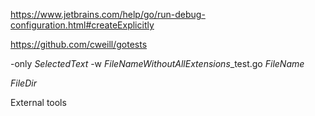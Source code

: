 https://www.jetbrains.com/help/go/run-debug-configuration.html#createExplicitly

https://github.com/cweill/gotests


-only  $SelectedText$  -w  $FileNameWithoutAllExtensions$_test.go  $FileName$

$FileDir$

External tools
